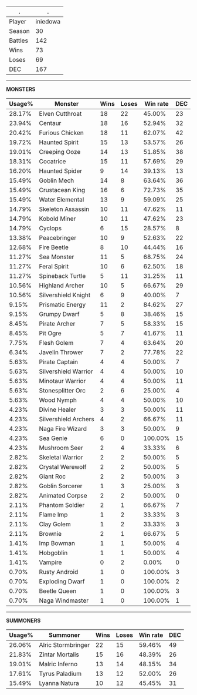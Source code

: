 .|.
|-|-
Player|iniedowa
Season|30
Battles|142
Wins|73
Loses|69
DEC|167

---
**MONSTERS**

Usage%|Monster|Wins|Loses|Win rate|DEC|
-|-|-|-|-|-|
28.17%|Elven Cutthroat|18|22|45.00%|23|
23.94%|Centaur|18|16|52.94%|32|
20.42%|Furious Chicken|18|11|62.07%|42|
19.72%|Haunted Spirit|15|13|53.57%|26|
19.01%|Creeping Ooze|14|13|51.85%|38|
18.31%|Cocatrice|15|11|57.69%|29|
16.20%|Haunted Spider|9|14|39.13%|13|
15.49%|Goblin Mech|14|8|63.64%|36|
15.49%|Crustacean King|16|6|72.73%|35|
15.49%|Water Elemental|13|9|59.09%|25|
14.79%|Skeleton Assassin|10|11|47.62%|11|
14.79%|Kobold Miner|10|11|47.62%|23|
14.79%|Cyclops|6|15|28.57%|8|
13.38%|Peacebringer|10|9|52.63%|22|
12.68%|Fire Beetle|8|10|44.44%|16|
11.27%|Sea Monster|11|5|68.75%|24|
11.27%|Feral Spirit|10|6|62.50%|18|
11.27%|Spineback Turtle|5|11|31.25%|11|
10.56%|Highland Archer|10|5|66.67%|29|
10.56%|Silvershield Knight|6|9|40.00%|7|
9.15%|Prismatic Energy|11|2|84.62%|27|
9.15%|Grumpy Dwarf|5|8|38.46%|15|
8.45%|Pirate Archer|7|5|58.33%|15|
8.45%|Pit Ogre|5|7|41.67%|11|
7.75%|Flesh Golem|7|4|63.64%|20|
6.34%|Javelin Thrower|7|2|77.78%|22|
5.63%|Pirate Captain|4|4|50.00%|7|
5.63%|Silvershield Warrior|4|4|50.00%|10|
5.63%|Minotaur Warrior|4|4|50.00%|11|
5.63%|Stonesplitter Orc|2|6|25.00%|4|
5.63%|Wood Nymph|4|4|50.00%|10|
4.23%|Divine Healer|3|3|50.00%|11|
4.23%|Silvershield Archers|4|2|66.67%|11|
4.23%|Naga Fire Wizard|3|3|50.00%|9|
4.23%|Sea Genie|6|0|100.00%|15|
4.23%|Mushroom Seer|2|4|33.33%|6|
2.82%|Skeletal Warrior|2|2|50.00%|5|
2.82%|Crystal Werewolf|2|2|50.00%|5|
2.82%|Giant Roc|2|2|50.00%|3|
2.82%|Goblin Sorcerer|1|3|25.00%|3|
2.82%|Animated Corpse|2|2|50.00%|0|
2.11%|Phantom Soldier|2|1|66.67%|7|
2.11%|Flame Imp|1|2|33.33%|3|
2.11%|Clay Golem|1|2|33.33%|3|
2.11%|Brownie|2|1|66.67%|5|
1.41%|Imp Bowman|1|1|50.00%|4|
1.41%|Hobgoblin|1|1|50.00%|4|
1.41%|Vampire|0|2|0.00%|0|
0.70%|Rusty Android|1|0|100.00%|3|
0.70%|Exploding Dwarf|1|0|100.00%|2|
0.70%|Beetle Queen|1|0|100.00%|3|
0.70%|Naga Windmaster|1|0|100.00%|1|

---
**SUMMONERS**

Usage%|Summoner|Wins|Loses|Win rate|DEC|
-|-|-|-|-|-|
26.06%|Alric Stormbringer|22|15|59.46%|49|
21.83%|Zintar Mortalis|15|16|48.39%|26|
19.01%|Malric Inferno|13|14|48.15%|34|
17.61%|Tyrus Paladium|13|12|52.00%|26|
15.49%|Lyanna Natura|10|12|45.45%|31|
